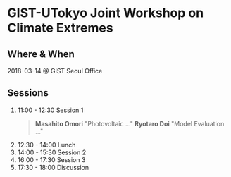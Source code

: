 # GIST-UTokyo Joint Workshop on Climate Extremes

## Where & When 	
2018-03-14 @ GIST Seoul Office

## Sessions 
1. 11:00 - 12:30	Session 1
	> **Masahito Omori** "Photovoltaic ..."
	> **Ryotaro Doi** "Model Evaluation ..."
2. 12:30 - 14:00 	Lunch
3. 14:00 - 15:30 	Session 2
4. 16:00 - 17:30 	Session 3
5. 17:30 - 18:00 	Discussion

<!--stackedit_data:
eyJoaXN0b3J5IjpbMTMyMzA2NDE0Ml19
-->